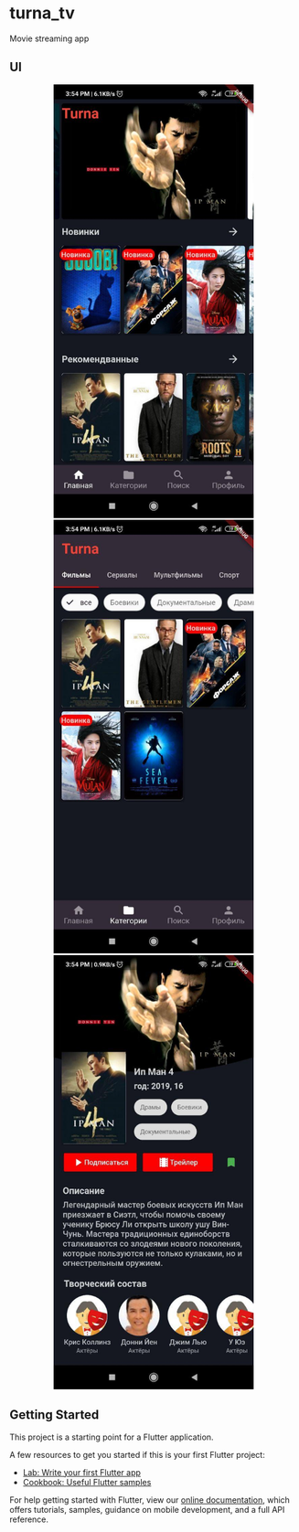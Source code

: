 # turna_tv
Movie streaming app 

## UI

<p align="center">
  <img src="https://github.com/Jarkynbekbat/turna_tv/blob/master/assets/screenshots/screenshot_1.jpg" width="350">
  <img src="https://github.com/Jarkynbekbat/turna_tv/blob/master/assets/screenshots/screenshot_2.jpg" width="350">
  <img src="https://github.com/Jarkynbekbat/turna_tv/blob/master/assets/screenshots/screenshot_3.jpg" width="350">
</p>


## Getting Started

This project is a starting point for a Flutter application.

A few resources to get you started if this is your first Flutter project:

- [Lab: Write your first Flutter app](https://flutter.dev/docs/get-started/codelab)
- [Cookbook: Useful Flutter samples](https://flutter.dev/docs/cookbook)

For help getting started with Flutter, view our
[online documentation](https://flutter.dev/docs), which offers tutorials,
samples, guidance on mobile development, and a full API reference.
